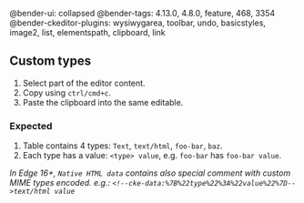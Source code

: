 @bender-ui: collapsed
@bender-tags: 4.13.0, 4.8.0, feature, 468, 3354
@bender-ckeditor-plugins: wysiwygarea, toolbar, undo, basicstyles, image2, list, elementspath, clipboard, link

## Custom types

1. Select part of the editor content.
1. Copy using `ctrl/cmd+c`.
1. Paste the clipboard into the same editable.

### Expected

1. Table contains 4 types: `Text`, `text/html`, `foo-bar`, `baz`.
1. Each type has a value: `<type> value`, e.g. `foo-bar` has `foo-bar value`.

_In Edge 16+, `Native HTML data` contains also special comment with custom MIME types encoded. e.g.:
`<!--cke-data:%7B%22type%22%3A%22value%22%7D-->text/html value`_
